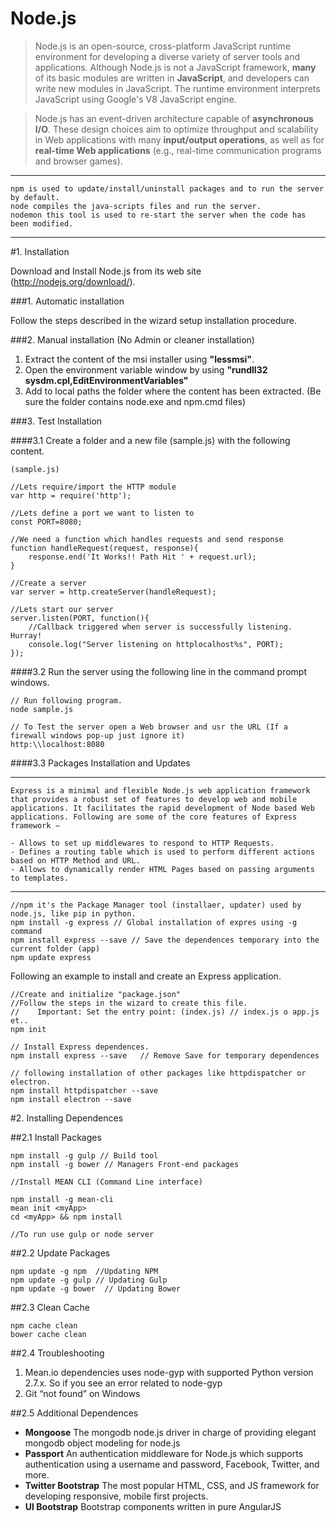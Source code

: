 # Node.js

> Node.js is an open-source, cross-platform JavaScript runtime environment for developing a diverse variety of server tools and applications. Although Node.js is not a JavaScript framework, **many** of its basic modules are written in **JavaScript**, and developers can write new modules in JavaScript. The runtime environment interprets JavaScript using Google's V8 JavaScript engine.

> Node.js has an event-driven architecture capable of **asynchronous I/O**. These design choices aim to optimize throughput and scalability in Web applications with many **input/output operations**, as well as for **real-time Web applications** (e.g., real-time communication programs and browser games).

*************************************	

	npm is used to update/install/uninstall packages and to run the server by default.
 	node compiles the java-scripts files and run the server.
 	nodemon this tool is used to re-start the server when the code has been modified.		
 
******************************************
	
#1. Installation

Download and Install Node.js from its web site (http://nodejs.org/download/).

###1. Automatic installation

Follow the steps described in the wizard setup installation procedure.

###2. Manual installation (No Admin or cleaner installation)

1. Extract the content of the msi installer using **"lessmsi"**.
2. Open the environment variable window by using **"rundll32 sysdm.cpl,EditEnvironmentVariables"**
3. Add to local paths the folder where the content has been extracted. (Be sure the folder contains node.exe and npm.cmd files) 

###3. Test Installation

####3.1 Create a folder and a new file (sample.js) with the following content.
	
	(sample.js)

	//Lets require/import the HTTP module
	var http = require('http');

	//Lets define a port we want to listen to
	const PORT=8080; 

	//We need a function which handles requests and send response
	function handleRequest(request, response){
		response.end('It Works!! Path Hit ' + request.url);
	}

	//Create a server
	var server = http.createServer(handleRequest);

	//Lets start our server
	server.listen(PORT, function(){
		//Callback triggered when server is successfully listening. Hurray!
		console.log("Server listening on httplocalhost%s", PORT);
	});
	
####3.2 Run the server using the following line in the command prompt windows.
		
	// Run following program.
	node sample.js 
		
	// To Test the server open a Web browser and usr the URL (If a firewall windows pop-up just ignore it)
	http:\\localhost:8080

####3.3 Packages Installation and Updates 
	
**************
	Express is a minimal and flexible Node.js web application framework that provides a robust set of features to develop web and mobile applications. It facilitates the rapid development of Node based Web applications. Following are some of the core features of Express framework −

    - Allows to set up middlewares to respond to HTTP Requests.
    - Defines a routing table which is used to perform different actions based on HTTP Method and URL.
    - Allows to dynamically render HTML Pages based on passing arguments to templates.

****************
	
	//npm it's the Package Manager tool (installaer, updater) used by node.js, like pip in python.
	npm install -g express // Global installation of expres using -g command
	npm install express --save // Save the dependences temporary into the current folder (app)
	npm update express
					
Following an example to install and create an Express application. 
	
	//Create and initialize "package.json"
	//Follow the steps in the wizard to create this file.
	//    Important: Set the entry point: (index.js) // index.js o app.js et..
	npm init

	// Install Express dependences.
	npm install express --save   // Remove Save for temporary dependences

	// following installation of other packages like httpdispatcher or electron.
	npm install httpdispatcher --save 
	npm install electron --save 

#2. Installing Dependences

##2.1 Install Packages 
	
	npm install -g gulp // Build tool
	npm install -g bower // Managers Front-end packages 

	//Install MEAN CLI (Command Line interface)
	
	npm install -g mean-cli 
	mean init <myApp>
	cd <myApp> && npm install
	
	//To run use gulp or node server

##2.2 Update Packages

	npm update -g npm  //Updating NPM
	npm update -g gulp // Updating Gulp
	npm update -g bower  // Updating Bower
	
##2.3 Clean Cache

	npm cache clean	
	bower cache clean

##2.4 Troubleshooting

1. Mean.io dependencies uses node-gyp with supported Python version 2.7.x. So if you see an error related to node-gyp 
2. Git “not found” on Windows

##2.5 Additional Dependences

- **Mongoose** The mongodb node.js driver in charge of providing elegant mongodb object modeling for node.js
- **Passport** An authentication middleware for Node.js which supports authentication using a username and password, Facebook, Twitter, and more.
- **Twitter Bootstrap** The most popular HTML, CSS, and JS framework for developing responsive, mobile first projects.
- **UI Bootstrap** Bootstrap components written in pure AngularJS

